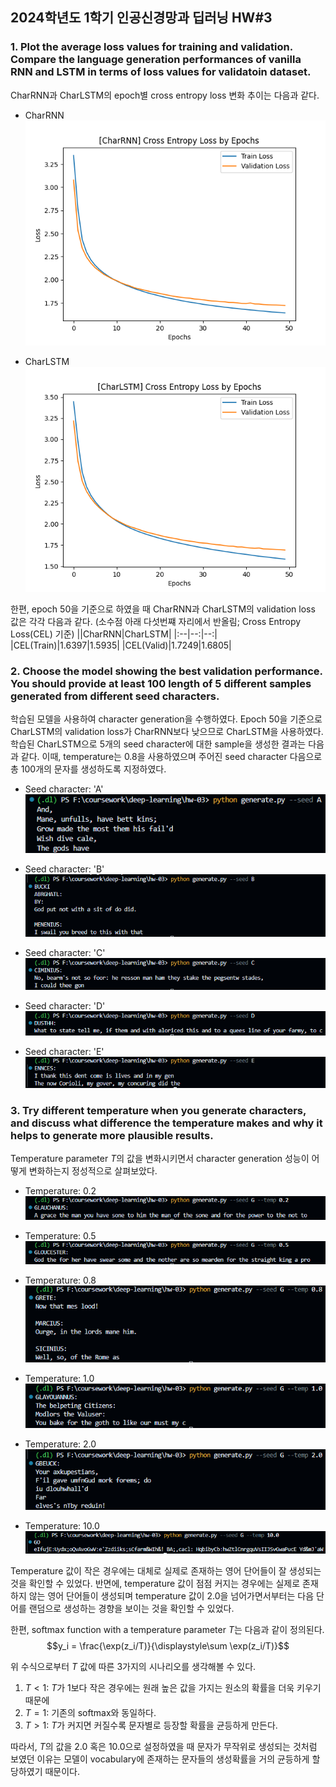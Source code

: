 ## 2024학년도 1학기 인공신경망과 딥러닝 HW#3


### 1. Plot the average loss values for training and validation. Compare the language generation performances of vanilla RNN and LSTM in terms of loss values for validatoin dataset.
CharRNN과 CharLSTM의 epoch별 cross entropy loss 변화 추이는 다음과 같다.

- CharRNN
![CharRNN Loss](./img/rnn.png)

- CharLSTM
![CharLSTM Loss](./img/lstm.png)

한편, epoch 50을 기준으로 하였을 때 CharRNN과 CharLSTM의 validation loss 값은 각각 다음과 같다. (소수점 아래 다섯번쨰 자리에서 반올림; Cross Entropy Loss(CEL) 기준)
||CharRNN|CharLSTM|
|:--|--:|--:|
|CEL(Train)|1.6397|1.5935|
|CEL(Valid)|1.7249|1.6805|


### 2. Choose the model showing the best validation performance. You should provide at least 100 length of 5 different samples generated from different seed characters.
학습된 모델을 사용하여 character generation을 수행하였다. Epoch 50을 기준으로 CharLSTM의 validation loss가 CharRNN보다 낮으므로 CharLSTM을 사용하였다. 학습된 CharLSTM으로 5개의 seed character에 대한 sample을 생성한 결과는 다음과 같다. 이때, temperature는 0.8을 사용하였으며 주어진 seed character 다음으로 총 100개의 문자를 생성하도록 지정하였다.  

- Seed character: 'A'  
![seed_A](./img/seed_A.png)

- Seed character: 'B'
![seed_B](./img/seed_B.png)

- Seed character: 'C'
![seed_C](./img/seed_C.png)

- Seed character: 'D'
![seed_D](./img/seed_D.png)

- Seed character: 'E'
![seed_E](./img/seed_E.png)




### 3. Try different temperature when you generate characters, and discuss what difference the temperature makes and why it helps to generate more plausible results.
Temperature parameter $T$의 값을 변화시키면서 character generation 성능이 어떻게 변화하는지 정성적으로 살펴보았다.

- Temperature: 0.2
![temp_0.2](./img/temp_0.2.png)

- Temperature: 0.5
![temp_0.5](./img/temp_0.5.png)

- Temperature: 0.8
![temp_0.8](./img/temp_0.8.png)

- Temperature: 1.0
![temp_1.0](./img/temp_1.0.png)

- Temperature: 2.0
![temp_2.0](./img/temp_2.0.png)

- Temperature: 10.0
![temp_10.0](./img/temp_10.0.png)

Temperature 값이 작은 경우에는 대체로 실제로 존재하는 영어 단어들이 잘 생성되는 것을 확인할 수 있었다. 반면에, temperature 값이 점점 커지는 경우에는 실제로 존재하지 않는 영어 단어들이 생성되며 temperature 값이 2.0을 넘어가면서부터는 다음 단어를 랜덤으로 생성하는 경향을 보이는 것을 확인할 수 있었다.

한편, softmax function with a temperature parameter $T$는 다음과 같이 정의된다.
$$y_i = \frac{\exp(z_i/T)}{\displaystyle\sum \exp(z_i/T)}$$

위 수식으로부터 $T$ 값에 따른 3가지의 시나리오를 생각해볼 수 있다.  
1. $T<1$: $T$가 1보다 작은 경우에는 원래 높은 값을 가지는 원소의 확률을 더욱 키우기 때문에 
2. $T=1$: 기존의 softmax와 동일하다.
3. $T>1$: $T$가 커지면 커질수록 문자별로 등장할 확률을 균등하게 만든다.

따라서, $T$의 값을 2.0 혹은 10.0으로 설정하였을 때 문자가 무작위로 생성되는 것처럼 보였던 이유는 모델이 vocabulary에 존재하는 문자들의 생성확률을 거의 균등하게 할당하였기 때문이다.